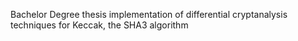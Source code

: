 Bachelor Degree thesis implementation of differential cryptanalysis techniques for Keccak, the SHA3 algorithm
